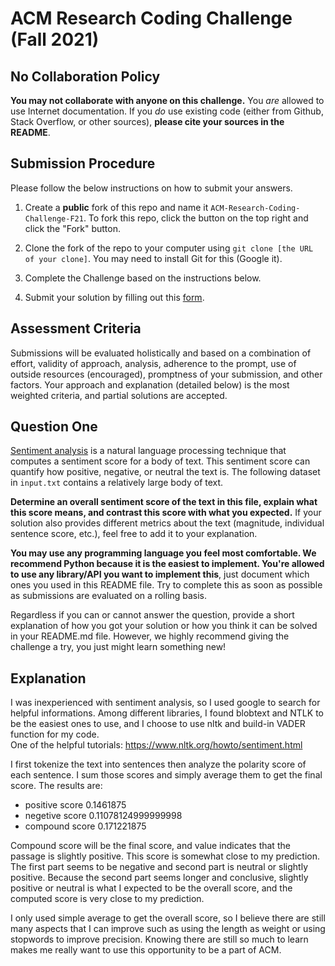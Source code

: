 # ACM Research Coding Challenge (Fall 2021)

## [](https://github.com/ACM-Research/Coding-Challenge-F21#no-collaboration-policy)No Collaboration Policy

**You may not collaborate with anyone on this challenge.**  You  _are_  allowed to use Internet documentation. If you  _do_  use existing code (either from Github, Stack Overflow, or other sources),  **please cite your sources in the README**.

## [](https://github.com/ACM-Research/Coding-Challenge-F21#submission-procedure)Submission Procedure

Please follow the below instructions on how to submit your answers.

1.  Create a  **public**  fork of this repo and name it  `ACM-Research-Coding-Challenge-F21`. To fork this repo, click the button on the top right and click the "Fork" button.

2.  Clone the fork of the repo to your computer using  `git clone [the URL of your clone]`. You may need to install Git for this (Google it).

3.  Complete the Challenge based on the instructions below.

4.  Submit your solution by filling out this [form](https://acmutd.typeform.com/to/zF1IcBGR).

## Assessment Criteria 

Submissions will be evaluated holistically and based on a combination of effort, validity of approach, analysis, adherence to the prompt, use of outside resources (encouraged), promptness of your submission, and other factors. Your approach and explanation (detailed below) is the most weighted criteria, and partial solutions are accepted. 

## [](https://github.com/ACM-Research/Coding-Challenge-S21#question-one)Question One

[Sentiment analysis](https://en.wikipedia.org/wiki/Sentiment_analysis) is a natural language processing technique that computes a sentiment score for a body of text. This sentiment score can quantify how positive, negative, or neutral the text is. The following dataset in  `input.txt`  contains a relatively large body of text.

**Determine an overall sentiment score of the text in this file, explain what this score means, and contrast this score with what you expected.**  If your solution also provides different metrics about the text (magnitude, individual sentence score, etc.), feel free to add it to your explanation.   

**You may use any programming language you feel most comfortable. We recommend Python because it is the easiest to implement. You're allowed to use any library/API you want to implement this**, just document which ones you used in this README file. Try to complete this as soon as possible as submissions are evaluated on a rolling basis.

Regardless if you can or cannot answer the question, provide a short explanation of how you got your solution or how you think it can be solved in your README.md file. However, we highly recommend giving the challenge a try, you just might learn something new!

## Explanation
I was inexperienced with sentiment analysis, so I used google to search for helpful informations. Among different libraries, I found blobtext and NTLK to be the easiest ones to use, and I choose to use nltk and build-in VADER function for my code.\
One of the helpful tutorials: https://www.nltk.org/howto/sentiment.html

I first tokenize the text into sentences then analyze the polarity score of each sentence. I sum those scores and simply average them to get the final score.
The results are:

- positive score 0.1461875
- negetive score 0.11078124999999998
- compound score 0.171221875

Compound score will be the final score, and value indicates that the passage is slightly positive. This score is somewhat close to my prediction. The first part seems to be negative and second part is neutral or slightly positive. Because the second part seems longer and conclusive, slightly positive or neutral is what I expected to be the overall score, and the computed score is very close to my prediction.

I only used simple average to get the overall score, so I believe there are still many aspects that I can improve such as using the length as weight or using stopwords to improve precision. Knowing there are still so much to learn makes me really want to use this opportunity to be a part of ACM.
